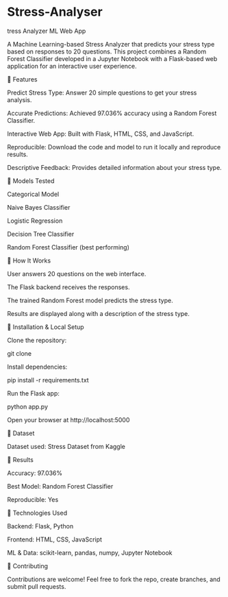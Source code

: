 ﻿# Stress-Analyser
 
tress Analyzer ML Web App

A Machine Learning-based Stress Analyzer that predicts your stress type based on responses to 20 questions. This project combines a Random Forest Classifier developed in a Jupyter Notebook with a Flask-based web application for an interactive user experience.

🔹 Features

Predict Stress Type: Answer 20 simple questions to get your stress analysis.

Accurate Predictions: Achieved 97.036% accuracy using a Random Forest Classifier.

Interactive Web App: Built with Flask, HTML, CSS, and JavaScript.

Reproducible: Download the code and model to run it locally and reproduce results.

Descriptive Feedback: Provides detailed information about your stress type.

🔹 Models Tested

Categorical Model

Naive Bayes Classifier

Logistic Regression

Decision Tree Classifier

Random Forest Classifier (best performing)

🔹 How It Works

User answers 20 questions on the web interface.

The Flask backend receives the responses.

The trained Random Forest model predicts the stress type.

Results are displayed along with a description of the stress type.

🔹 Installation & Local Setup

Clone the repository:

git clone <repo-url>


Install dependencies:

pip install -r requirements.txt


Run the Flask app:

python app.py


Open your browser at http://localhost:5000

🔹 Dataset

Dataset used: Stress Dataset from Kaggle

🔹 Results

Accuracy: 97.036%

Best Model: Random Forest Classifier

Reproducible: Yes

🔹 Technologies Used

Backend: Flask, Python

Frontend: HTML, CSS, JavaScript

ML & Data: scikit-learn, pandas, numpy, Jupyter Notebook

🔹 Contributing

Contributions are welcome! Feel free to fork the repo, create branches, and submit pull requests.
